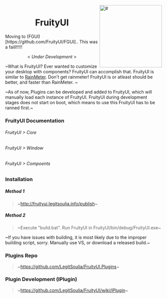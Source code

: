 <img align="right" width="200" height="auto"  alt='#' title='&copy;FruityUI' src="http://fruityui.legitsoulja.info/fruityui.png">
<p align='center'>
    <h1 align='center'>FruityUI</h1>
    <p>Moving to (FGUI)[https://github.com/FruityUI/FGUI].. This was a faill!!!!!</p>
    <p align='center'>< <i>Under Development</i> > </p>
</p>

~What is FruityUI? Ever wanted to customize your desktop with components? FruityUI can accomplish that. FruityUI is similar to [RainMeter](https://www.rainmeter.net/). Don't get rainmeter! FruityUI is or atleast should be better, and faster than RainMeter. ~

~As of now, Plugins can be developed and added to FruityUI, which will manually load each instance of FruityUI. FruityUI during development stages does not start on boot, which means to use this FruityUI has to be ranned first.~

### FruityUI Documentation

###### FruityUI > Core
###### FruityUI > Window
###### FruityUI > Compoents

### Installation
##### Method 1
> ~http://fruityui.legitsoulja.info/publish~

##### Method 2
> ~Execute "build.bat". Run FruityUI in FruityUI/bin/debug/FruityUI.exe~

~If you have issues with building, it is most likely due to the improper building script, sorry. Manually use VS, or download a released build.~

### Plugins Repo

> ~https://github.com/LegitSoulja/FruityUI.Plugins~

### Plugin Development (IPlugin)

> ~https://github.com/LegitSoulja/FruityUI/wiki/IPlugin~
